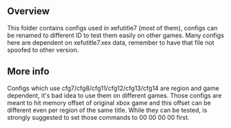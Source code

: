 ## Overview
This folder contains configs used in xefutitle7 (most of them), configs can be renamed to different ID to test them easily on other games. Many configs here are dependent on xefutitle7.xex data, remember to have that file not spoofed to other version.

## More info
Configs which use cfg7/cfg8/cfg11/cfg12/cfg13/cfg14 are region and game dependent, it's bad idea to use them on different games. Those configs are meant to hit memory offset of original xbox game and this offset can be different even per region of the same title.
While they can be tested, is strongly suggested to set those commands to 00 00 00 00 first.
